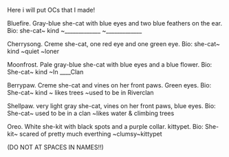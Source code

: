 Here i will put OCs that I made!

Bluefire. Gray-blue she-cat with blue eyes and two blue feathers on the ear. Bio: she-cat~ kind ~_____________ ~_____________

Cherrysong. Creme she-cat, one red eye and one green eye. Bio: she-cat~ kind ~quiet ~loner

Moonfrost. Pale gray-blue she-cat with blue eyes and a blue flower. Bio: She-cat~ kind ~In ____Clan

Berrypaw. Creme she-cat and vines on her front paws. Green eyes. Bio: She-cat~ kind ~ likes trees ~used to be in Riverclan

Shellpaw. very light gray she-cat, vines on her front paws, blue eyes. Bio: She-cat~ used to be in a clan ~likes water & climbing trees

Oreo. White she-kit with black spots and a purple collar. kittypet. Bio: She-kit~ scared of pretty much everthing ~clumsy~kittypet


(DO NOT AT SPACES IN NAMES!!)
